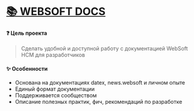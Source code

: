 # [📚 WEBSOFT DOCS](https://websoft-docs.ru/)
#### ❓ Цель проекта
> Сделать удобной и доступной работу с документацией WebSoft HCM для разработчиков

#### ✨ Особенности
-  Основана на документациях datex, news.websoft и личном опыте
-  Единый формат документации
-  Поддерживается сообществом
-  Описание полезных практик, фич, рекомендаций по разработке
